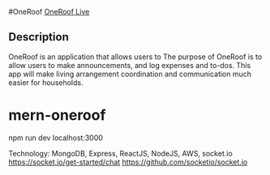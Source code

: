 #OneRoof
[OneRoof Live](http://mern-oneroof.herokuapp.com/#/)

## Description
OneRoof is an application that allows users to 
The purpose of OneRoof is to allow users to make announcements, and log expenses and to-dos. This app will make living arrangement coordination and communication much easier for households.		

# mern-oneroof

npm run dev
localhost:3000


Technology:
MongoDB, Express, ReactJS, NodeJS, AWS, socket.io
https://socket.io/get-started/chat
https://github.com/socketio/socket.io

